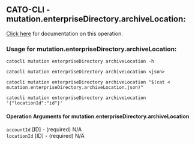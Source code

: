 
## CATO-CLI - mutation.enterpriseDirectory.archiveLocation:
[Click here](https://api.catonetworks.com/documentation/#mutation-mutation.enterpriseDirectory.archiveLocation) for documentation on this operation.

### Usage for mutation.enterpriseDirectory.archiveLocation:

`catocli mutation enterpriseDirectory archiveLocation -h`

`catocli mutation enterpriseDirectory archiveLocation <json>`

`catocli mutation enterpriseDirectory archiveLocation "$(cat < mutation.enterpriseDirectory.archiveLocation.json)"`

`catocli mutation enterpriseDirectory archiveLocation '{"locationId":"id"}'`


#### Operation Arguments for mutation.enterpriseDirectory.archiveLocation ####

`accountId` [ID] - (required) N/A    
`locationId` [ID] - (required) N/A    
